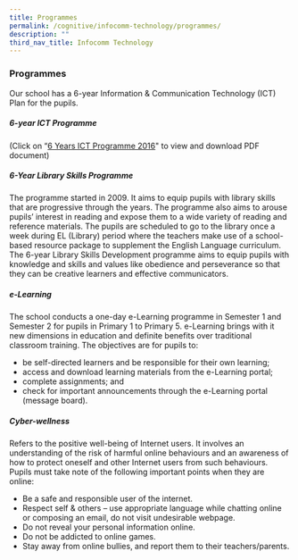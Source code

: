 ```yaml
---
title: Programmes
permalink: /cognitive/infocomm-technology/programmes/
description: ""
third_nav_title: Infocomm Technology
---
```

### **Programmes**
Our school has a 6-year Information & Communication Technology (ICT) Plan for the pupils.

##### **6-year ICT Programme**
(Click on “[6 Years ICT Programme 2016](/files/6%20Years%20ICT%20Programme%202016.pdf)" to view and download PDF document)

##### **6-Year Library Skills Programme**
The programme started in 2009. It aims to equip pupils with library skills that are progressive through the years. The programme also aims to arouse pupils’ interest in reading and expose them to a wide variety of reading and reference materials. The pupils are scheduled to go to the library once a week during EL (Library) period where the teachers make use of a school-based resource package to supplement the English Language curriculum. The 6-year Library Skills Development programme aims to equip pupils with knowledge and skills and values like obedience and perseverance so that they can be creative learners and effective communicators.

##### **e-Learning**
The school conducts a one-day e-Learning programme in Semester 1 and Semester 2 for pupils in Primary 1 to Primary 5. e-Learning brings with it new dimensions in education and definite benefits over traditional classroom training. The objectives are for pupils to:

*   be self-directed learners and be responsible for their own learning;
*   access and download learning materials from the e-Learning portal;
*   complete assignments; and
*   check for important announcements through the e-Learning portal (message board).

##### **Cyber-wellness** 
Refers to the positive well-being of Internet users. It involves an understanding of the risk of harmful online behaviours and an awareness of how to protect oneself and other Internet users from such behaviours. Pupils must take note of the following important points when they are online:

*   Be a safe and responsible user of the internet.
*   Respect self & others – use appropriate language while chatting online or composing an email, do not visit undesirable webpage.
*   Do not reveal your personal information online.
*   Do not be addicted to online games.
*   Stay away from online bullies, and report them to their teachers/parents.
